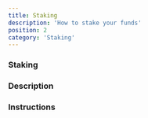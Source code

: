 ```yaml
---
title: Staking
description: 'How to stake your funds'
position: 2
category: 'Staking'
---
```


### Staking

### Description

### Instructions
